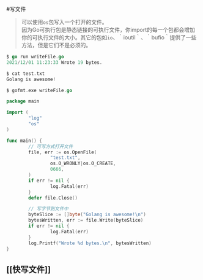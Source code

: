 #写文件

> 可以使用`os`包写入一个打开的文件。  
> 因为Go可执行包是静态链接的可执行文件，你import的每一个包都会增加你的可执行文件的大小。其它的包如`io`、｀ioutil｀、｀bufio｀提供了一些方法，但是它们不是必须的。

```go
$ go run writeFile.go
2021/12/01 11:23:33 Wrote 19 bytes.

$ cat test.txt
Golang is awesome!

$ gofmt.exe writeFile.go
```

```go
package main

import (
        "log"
        "os"
)

func main() {
        // 可写方式打开文件
        file, err := os.OpenFile(
                "test.txt",
                os.O_WRONLY|os.O_CREATE,
                0666,
        )
        if err != nil {
                log.Fatal(err)
        }
        defer file.Close()

        // 写字节到文件中
        byteSlice := []byte("Golang is awesome!\n")
        bytesWritten, err := file.Write(byteSlice)
        if err != nil {
                log.Fatal(err)
        }
        log.Printf("Wrote %d bytes.\n", bytesWritten)
}
```

## [[快写文件]]